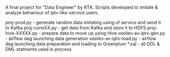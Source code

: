 A final project for "Data Engineer" by RTK.
Scripts developed to imitate & analyze behaviour of iptv-like-service users.

proj-prod.py - generate random data imitating using of service and send it to Kafka
proj-consXX.py - get data from Kafka and store it to HDFS
proj-hive-XXXXX.py - prepare data to move up using Hive
vasilev-av-iptv-gen.py - airflow dag launching data generation
vasilev-av-iptv-load.py - airflow dag launching data preparation and loading to Greenplum
*.sql - all DDL & DML statments used in process

